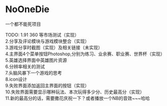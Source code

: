 NoOneDie
========

一个都不能死项目

TODO:
1.91 360 等市场测试（实现）<br/>
2.分享及评论模块与游戏模块整合（实现）<br/>
3.游戏分享时截图（实现）及相关链接（未实现）<br/>
4.主界面4个菜单按钮Photoshop,分别为练习、业余赛、职业赛、世界杯（实现）<br/>
5.英雄选择界面中英雄图片资源<br/>
6.分辨率相关的测试<br/>
7.头脑风暴下一个游戏的思考<br/>
8.icon设计<br/>
9.失败界面添加返回主界面的按钮（实现）<br/>
10.失败界面需要显示哪种玩法、本次玩得多少分、历史最高分（实现）<br/>
11.新的最高分的话，需要撒花庆祝一下？或者播放一个NB的音效~~~哈哈<br/>
